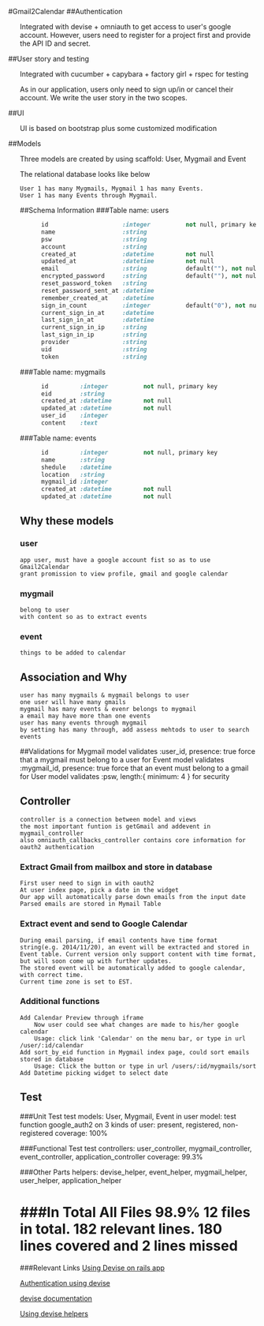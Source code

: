 #Gmail2Calendar
##Authentication
<ul>Integrated with devise + omniauth to get access to user's google account. However, users need to register for a project first and provide the API ID and secret.</ul>
##User story and testing
<ul>Integrated with cucumber + capybara + factory girl + rspec for testing</ul>
<ul> As in our application, users only need to sign up/in or cancel their account. We write the user story in the two scopes.</ul>
##UI
<ul>UI is based on bootstrap plus some customized modification</ul>
##Models
<ul>Three models are created by using scaffold: User, Mygmail and Event</ul>
<ul>
	The relational database looks like below
	
	User 1 has many Mygmails, Mygmail 1 has many Events. 
	User 1 has many Events through Mygmail.
	
	
##Schema Information
###Table name: users
```ruby
	  id                     :integer          not null, primary key
	  name                   :string
	  psw                    :string
	  account                :string
	  created_at             :datetime         not null
	  updated_at             :datetime         not null
	  email                  :string           default(""), not null
	  encrypted_password     :string           default(""), not null
	  reset_password_token   :string
	  reset_password_sent_at :datetime
	  remember_created_at    :datetime
	  sign_in_count          :integer          default("0"), not null
	  current_sign_in_at     :datetime
	  last_sign_in_at        :datetime
	  current_sign_in_ip     :string
	  last_sign_in_ip        :string
	  provider               :string
 	  uid                    :string
 	  token                  :string
```

###Table name: mygmails
```ruby	
	  id         :integer          not null, primary key
	  eid        :string
	  created_at :datetime         not null
	  updated_at :datetime         not null
	  user_id    :integer
 	  content    :text
```	
	
###Table name: events
	
```ruby
	  id         :integer          not null, primary key
	  name       :string
	  shedule    :datetime
	  location   :string                                                              
	  mygmail_id :integer
	  created_at :datetime         not null
	  updated_at :datetime         not null
```
## Why these models
### user
	app user, must have a google account fist so as to use Gmail2Calendar
	grant promission to view profile, gmail and google calendar
### mygmail
	belong to user
	with content so as to extract events
### event
	things to be added to calendar
	
## Association and Why
	user has many mygmails & mygmail belongs to user
	one user will have many gmails
	mygmail has many events & evenr belongs to mygmail
	a email may have more than one events
	user has many events through mygmail
	by setting has many through, add assess mehtods to user to search events
##Validations
	for Mygmail model 
	validates :user_id, presence: true
	force that a mygmail must belong to a user
	for Event model
	validates :mygmail_id, presence: true
	force that an event must belong to a gmail
	for User model
	validates :psw, length:{ minimum: 4 }
	for security
## Controller
	controller is a connection between model and views
	the most important funtion is getGmail and addevent in mygmail_controller
	also omniauth_callbacks_controller contains core information for oauth2 authentication
	
### Extract Gmail from mailbox and store in database
	First user need to sign in with oauth2
	At user index page, pick a date in the widget
	Our app will automatically parse down emails from the input date
	Parsed emails are stored in Mymail Table

### Extract event and send to Google Calendar
	During email parsing, if email contents have time format string(e.g. 2014/11/20), an event will be extracted and stored in Event table. Current version only support content with time format, but will soon come up with further updates.
	The stored event will be automatically added to google calendar, with correct time.
	Current time zone is set to EST.

### Additional functions
	Add Calendar Preview through iframe
		Now user could see what changes are made to his/her google calendar
		Usage: click link 'Calendar' on the menu bar, or type in url /user/:id/calendar
	Add sort_by_eid function in Mygmail index page, could sort emails stored in database
		Usage: Click the button or type in url /users/:id/mygmails/sort
	Add Datetime picking widget to select date
## Test
###Unit Test
	test models: User, Mygmail, Event
	in user model: test function google_auth2 on 3 kinds of user: present, registered, non-registered
	coverage: 100%

###Functional Test
	test controllers: user\_controller, mygmail\_controller, event\_controller, application\_controller
	coverage: 99.3%

###Other Parts
	helpers: devise\_helper, event\_helper, mygmail\_helper, user\_helper, application\_helper

###In Total
	All Files 98.9%
	12 files in total. 182 relevant lines. 180 lines covered and 2 lines missed
=========
###Relevant Links
[Using Devise on rails app](http://guides.railsgirls.com/devise/)

[Authentication using devise](https://deepakrip007.wordpress.com/2013/09/22/authentication-using-devise-in-rails-3/)

[devise documentation](https://github.com/plataformatec/devise)

[Using devise helpers](https://github.com/plataformatec/devise/blob/master/lib/devise/controllers/helpers.rb)

## 



